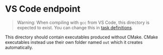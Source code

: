 # VS Code endpoint

> Warning: When compiling with `gcc` from VS Code, this directory is expected to exist. You can change this in [task definitions](../.vscode/tasks.json).

This directory should contain executables produced without CMake. CMake executables instead use their own folder named `out` which it creates automatically.
